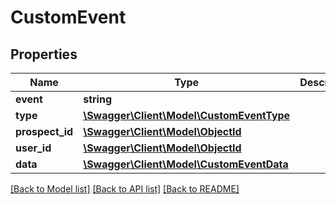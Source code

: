 # CustomEvent

## Properties
Name | Type | Description | Notes
------------ | ------------- | ------------- | -------------
**event** | **string** |  | 
**type** | [**\Swagger\Client\Model\CustomEventType**](CustomEventType.md) |  | 
**prospect_id** | [**\Swagger\Client\Model\ObjectId**](ObjectId.md) |  | [optional] 
**user_id** | [**\Swagger\Client\Model\ObjectId**](ObjectId.md) |  | [optional] 
**data** | [**\Swagger\Client\Model\CustomEventData**](CustomEventData.md) |  | 

[[Back to Model list]](../README.md#documentation-for-models) [[Back to API list]](../README.md#documentation-for-api-endpoints) [[Back to README]](../README.md)


